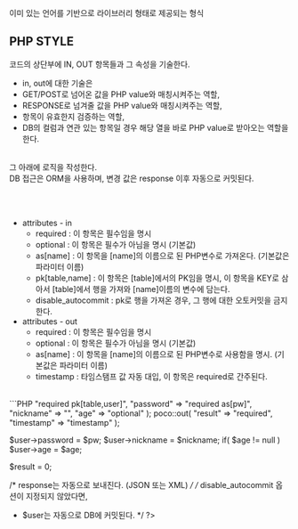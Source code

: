 이미 있는 언어를 기반으로 라이브러리 형태로 제공되는 형식<br>



PHP STYLE
----
코드의 상단부에 IN, OUT 항목들과 그 속성을 기술한다.<br>
  * in, out에 대한 기술은
  * GET/POST로 넘어온 값을 PHP value와 매칭시켜주는 역할,<br>
  * RESPONSE로 넘겨줄 값을 PHP value와 매칭시켜주는 역할, <br>
  * 항목이 유효한지 검증하는 역할,<br>
  * DB의 컬럼과 연관 있는 항목일 경우 해당 열을 바로 PHP value로 받아오는 역할을 한다.
<br>
그 아래에 로직을 작성한다.<br>
DB 접근은 ORM을 사용하며, 변경 값은 response 이후 자동으로 커밋된다.

<br><br>
* attributes - in
  * required : 이 항목은 필수임을 명시
  * optional : 이 항목은 필수가 아님을 명시 (기본값)
  * as[name] : 이 항목을 [name]의 이름으로 된 PHP변수로 가져온다. (기본값은 파라미터 이름)
  * pk[table,name]  : 이 항목은 [table]에서의 PK임을 명시, 이 항목을 KEY로 삼아서 [table]에서 행을 가져와 [name]이름의 변수에 담는다.
  * disable_autocommit : pk로 행을 가져온 경우, 그 행에 대한 오토커밋을 금지한다.
* attributes - out
  * required : 이 항목은 필수임을 명시
  * optional : 이 항목은 필수가 아님을 명시 (기본값)
  * as[name] : 이 항목을 [name]의 이름으로 된 PHP변수로 사용함을 명시. (기본값은 파라미터 이름)
  * timestamp : 타임스탬프 값 자동 대입, 이 항목은 required로 간주된다.
<br>
```PHP
<?php
/* in, out 파라미터를 여기에 기술한다. */
poco::in(
	"id" => "required pk[table,user]",
	"password" => "required as[pw]",
	"nickname" => "",
	"age" => "optional" );
poco::out(
	"result" => "required",
	"timestamp" => "timestamp" );

$user->password = $pw;
$user->nickname = $nickname;
if( $age != null )
	$user->age = $age;
	
$result = 0;
	
/* response는 자동으로 보내진다. (JSON 또는 XML) */
/* disable_autocommit 옵션이 지정되지 않았다면,
 * $user는 자동으로 DB에 커밋된다. */
?>
```
